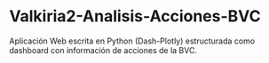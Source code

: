 # Valkiria2-Analisis-Acciones-BVC
Aplicación Web escrita en Python (Dash-Plotly) estructurada como dashboard con información de acciones de la BVC.
